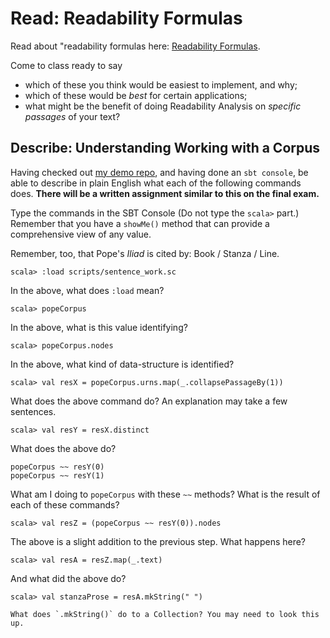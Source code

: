 
# Read: Readability Formulas

Read about "readability formulas here: [Readability Formulas](https://en.wikipedia.org/wiki/Readability#Popular_readability_formulas).

Come to class ready to say 

- which of these you think would be easiest to implement, and why;
- which of these would be *best* for certain applications;
- what might be the benefit of doing Readability Analysis on *specific passages* of your text?



## Describe: Understanding Working with a Corpus

Having checked out [my demo repo](https://github.com/Eumaeus/csc270_demo_project), and having done an `sbt console`, be able to describe in plain English what each of the following commands does. **There will be a written assignment similar to this on the final exam.** 

Type the commands in the SBT Console (Do not type the `scala>` part.) Remember that you have a `showMe()` method that can provide a comprehensive view of any value.

Remember, too, that Pope's *Iliad* is cited by: Book / Stanza / Line.

~~~
scala> :load scripts/sentence_work.sc
~~~

In the above, what does `:load` mean?

~~~
scala> popeCorpus
~~~

In the above, what is this value identifying? 

~~~
scala> popeCorpus.nodes
~~~

In the above, what kind of data-structure is identified?

~~~
scala> val resX = popeCorpus.urns.map(_.collapsePassageBy(1))
~~~

What does the above command do? An explanation may take a few sentences.

~~~
scala> val resY = resX.distinct
~~~

What does the above do?

~~~
popeCorpus ~~ resY(0)
popeCorpus ~~ resY(1)
~~~

What am I doing to `popeCorpus` with these `~~` methods? What is the result of each of these commands?

~~~
scala> val resZ = (popeCorpus ~~ resY(0)).nodes
~~~

The above is a slight addition to the previous step. What happens here?

~~~
scala> val resA = resZ.map(_.text)
~~~

And what did the above do?

~~~
scala> val stanzaProse = resA.mkString(" ")

What does `.mkString()` do to a Collection? You may need to look this up.
